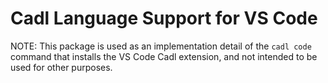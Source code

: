 # Cadl Language Support for VS Code

NOTE: This package is used as an implementation detail of the `cadl code`
command that installs the VS Code Cadl extension, and not intended to be
used for other purposes.
